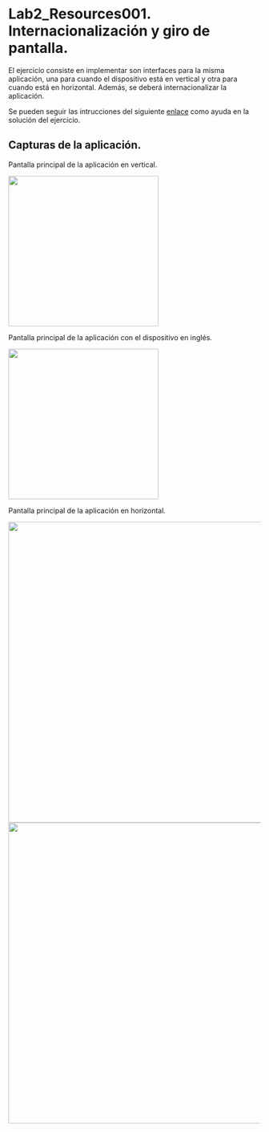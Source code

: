 # Lab2_Resources001. Internacionalización y giro de pantalla.
El ejercicio consiste en implementar son interfaces para la misma aplicación, una para cuando el dispositivo está en vertical y otra para cuando está en horizontal. Además, se deberá internacionalizar la aplicación.

Se pueden seguir las intrucciones del siguiente [enlace](http://www.androidcurso.com/index.php/tutoriales-android-fundamentos/32-unidad-2-diseno-de-la-interfaz-de-usuario-vistas-y-layouts/116-recursos-alternativos) como ayuda en la solución del ejercicio.

## Capturas de la aplicación.
Pantalla principal de la aplicación en vertical.

<img src="https://dl.dropboxusercontent.com/u/52992573/PGL/Lab2/Resources/Lab2_Resources001_1.png" width="300">

Pantalla principal de la aplicación con el dispositivo en inglés.

<img src="https://dl.dropboxusercontent.com/u/52992573/PGL/Lab2/Resources/Lab2_Resources001_2.png" width="300">

Pantalla principal de la aplicación en horizontal.

<img src="https://dl.dropboxusercontent.com/u/52992573/PGL/Lab2/Resources/Lab2_Resources001_3.png" width="600">

<img src="http://i.giphy.com/3oz8xHvVH9cyZnwwlq.gif" width="600">
